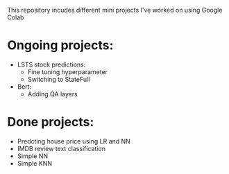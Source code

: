 This repository incudes different mini projects I've worked on using Google Colab

# Ongoing projects:

- LSTS stock predictions:
  - Fine tuning hyperparameter
  - Switching to StateFull
- Bert:
  - Adding QA layers

# Done projects:

- Predcting house price using LR and NN
- IMDB review text classification
- Simple NN
- Simple KNN

